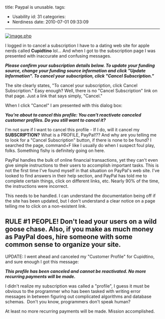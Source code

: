 title: Paypal is unusable.
tags:
  - Usability
id: 31
categories:
  - Nerdiness
date: 2010-07-01 09:33:09
---

[![]({{BASE_PATH}}/images/93f31c00c5557dc62e0a5de72d17527ca4d05fa0.jpg "image.php")](http://www.thedotmack.com/wp-content/uploads/2010/07/image.php_.jpg)

I logged in to cancel a subscription I have to a dating web site for apple nerds called **Cupidtino** lol... And when I got to the subscription page I was presented with inaccurate and confusing messages.

_**Please confirm your  subscription details below. To update your funding source, change your  funding source information and click "Update Information". To cancel  your subscription, click "Cancel Subscription."**_

<!-- more -->

The site clearly states, "To cancel your subscription, click Cancel Subscription." Easy enough? Well, there is no "Cancel Subscription" link on that page. Just a link that says simply, "Cancel."

When I click "Cancel" I am presented with this dialog box:

_**You're about  to cancel this profile: You can't reactivate canceled customer profiles. Do you still want to  cancel it?**_

I'm not sure if I want to cancel this profile - If I do, will it cancel my **SUBSCRIPTION?** What is a PROFILE, PayPal!?? And why are you telling me to look for a "Cancel Subscription" button, if there is none to be found? I searched the page, command+F like I usually do when I suspect foul play, folks. Something fishy is definitely going on here.

PayPal handles the bulk of online financial transactions, yet they can't even give simple instructions to their users to accomplish important tasks. This is not the first time I've found myself in that situation on PayPal's web site. I've looked to find answers in their help section, and PayPal has told me to complete certain things, click on different links, etc. Nearly 90% of the time, the instructions were incorrect.

This needs to be handled. I can understand the documentation being off if the site has been updated, but I don't understand a clear notice on a page telling me to click on a non-existent link.

RULE #1 PEOPLE! Don't lead your users on a wild goose chase. Also, if you make as much money as PayPal does, hire someone with some common sense to organize your site.
<br>
--------------

UPDATE: I went ahead and canceled my "Customer Profile" for Cupidtino, and sure enough I got this message:

_**This  profile has been canceled and cannot be reactivated. No more recurring  payments will be made.**_

I didn't realize my subscription was called a "profile", I guess it must be obvious to the programmer who has been tasked with writing error messages in between figuring out complicated algorithms and database schemas.  Don't you know, programmers don't speak human?

At least no more recurring payments will be made. Mission accomplished.